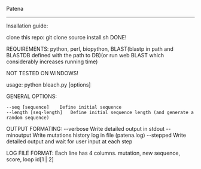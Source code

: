 Patena


--------------------------------------------------------------------------

Insallation guide:

clone this repo: git clone 
source install.sh
DONE!

REQUIREMENTS: python, perl, biopython, BLAST(blastp in path and BLASTDB defined with the path to DB)(or run web BLAST which considerably increases running time) 


NOT TESTED ON WINDOWS!


usage:   python bleach.py  [options]


GENERAL OPTIONS:
	
	--seq [sequence]	Define initial sequence
	--length [seq-length]   Define initial sequence length (and generate a random sequence)


 
OUTPUT FORMATING:
	--verbose		Write detailed output in stdout
	--minoutput		Write mutations history log in file (patena.log)
	--stepped 		Write detailed output and wait for user input at each step




LOG FILE FORMAT:
	Each line has 4 columns. mutation, new sequence, score, loop id[1 | 2]

     

